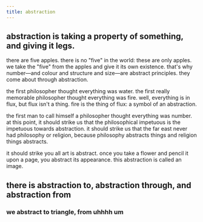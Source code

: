 ```yaml
---
title: abstraction
---
```


## abstraction is taking a property of something, and giving it legs.
there are five apples. there is no "five" in the world: these are only apples.
we take the "five" from the apples and give it its own existence. that's why number—and colour and structure and size—are abstract principles. they come about through abstraction.

the first philosopher thought everything was water. the first really memorable philosopher thought everything was fire. well, everything is in flux, but flux isn't a thing. fire is the thing of flux: a symbol of an abstraction. 

the first man to call himself a philosopher thought everything was number. at this point, it should strike us that the philosophical impetuous is the impetuous towards abstraction. it should strike us that the far east never had philosophy or religion, because philosophy abstracts things and religion things abstracts. 

it should strike you all art is abstract. once you take a flower and pencil it upon a page, you abstract its appearance. this abstraction is called an image.
## there is abstraction to, abstraction through, and abstraction from
### we abstract to triangle, from uhhhh um
